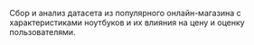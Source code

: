 Сбор и анализ датасета из популярного онлайн-магазина с характеристиками ноутбуков и их влияния на цену и оценку пользователями.
